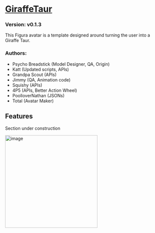 # [GiraffeTaur](https://github.com/TotalTakeover/FiguraGiraffeTaurAvatar)
### Version: v0.1.3
This Figura avatar is a template designed around turning the user into a Giraffe Taur.

### Authors:
- Psycho Breadstick (Model Designer, QA, Origin)
- Katt (Updated scripts, APIs)
- Grandpa Scout (APIs)
- Jimmy (QA, Animation code)
- Squishy (APIs)
- 4P5 (APIs, Better Action Wheel)
- PoolloverNathan (JSONs)
- Total (Avatar Maker)

## Features
Section under construction

[<img src="https://img.youtube.com/vi/<id>/maxresdefault.jpg" alt="image" width="300" height="auto">](https://youtu.be/<id>)
